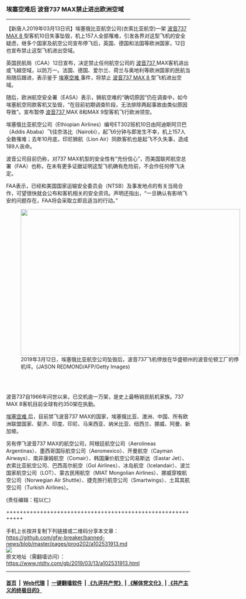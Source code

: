 ### 埃塞空难后 波音737 MAX禁止进出欧洲空域
------------------------

<div class="post_content" itemprop="articleBody">
 <p>
  【新唐人2019年03月13日讯】埃塞俄比亚航空公司(衣索比亚航空)一架
  <a href="https://www.ntdtv.com/gb/波音737-max-8.htm">
   波音737 MAX 8
  </a>
  型客机10日失事坠毁，机上157人全部罹难，引发各界对这型飞机的安全疑虑，继多个国家及航空公司宣布停飞后，英国、德国和法国等欧洲国家，12日也宣布禁止这型飞机进出空域。
 </p>
 <p>
  英国民航局（CAA）12日宣布，决定禁止任何航空公司的
  <a href="https://www.ntdtv.com/gb/波音737.htm">
   波音737
  </a>
  MAX客机进出或飞越空域，以防万一。法国、德国、爱尔兰、荷兰与奥地利等欧洲国家的民航当局随后跟进，表示鉴于
  <a href="https://www.ntdtv.com/gb/埃塞空难.htm">
   埃塞空难
  </a>
  事件，将禁止
  <a href="https://www.ntdtv.com/gb/波音737-max-8.htm">
   波音737 MAX 8
  </a>
  型飞机进出空域。
 </p>
 <p>
  随后，欧洲航空安全署（EASA）表示，狮航空难的“确切原因”仍在调查中，如今埃塞航空同款客机又坠毁，“在目前初期调查阶段，无法排除两起事故由类似原因导致”。宣布暂停
  <a href="https://www.ntdtv.com/gb/波音737.htm">
   波音737
  </a>
  MAX 8和MAX 9型客机飞行欧洲领空。
 </p>
 <p>
  埃塞俄比亚航空公司（Ethiopian Airlines）编号ET302班机10日由阿迪斯阿贝巴（Addis Ababa）飞往奈洛比（Nairobi），起飞6分钟与即发生不幸，机上157人全数罹难；去年10月底，印尼狮航（Lion Air）同款客机也是起飞不久失事，造成189人丧命。
 </p>
 <p>
  波音公司目前仍称，对737 MAX机型的安全性有“充份信心”，而美国联邦航空总署（FAA）也称，在未有更多证据证明这型飞机确有危险前，不会作任何停飞决定。
 </p>
 <p>
  FAA表示，已经和美国国家运输安全委员会（NTSB）及事发地点的有关当局合作，可望很快就会公布和客机相关的安全资讯。声明还指出，“一旦确认有影响飞安的问题存在，FAA将会采取立即且适当的行动。”
 </p>
 <figure class="wp-caption alignnone" id="attachment_102531943" style="width: 600px">
  <img alt="" class="size-medium wp-image-102531943" height="400" src="https://www.ntdtv.com/assets/uploads/2019/03/GettyImages-1130147863-600x400.jpg" width="600">
   <br/><figcaption class="wp-caption-text">
    2019年3月12日，埃塞俄比亚航空公司坠毁后，波音737飞机停放在华盛顿州的波音伦顿工厂的停机坪。(JASON REDMOND/AFP/Getty Images)
   </figcaption><br/>
  </img>
 </figure><br/>
 <p>
  波音737自1966年问世以来，已交机逾一万架，是史上最畅销民航机家族。737 MAX 8客机目前全球有约350架在执勤。
 </p>
 <p>
  <a href="https://www.ntdtv.com/gb/埃塞空难.htm">
   埃塞空难
  </a>
  后，目前禁飞波音737 MAX的国家，埃塞俄比亚、澳洲、中国、所有欧洲联盟国家、斐济、印度、印尼、马来西亚、纳米比亚、纽西兰、挪威、阿曼、新加坡。
 </p>
 <p>
  另有停飞波音737 MAX的航空公司，阿根廷航空公司（Aerolineas Argentinas）、墨西哥国际航空公司（Aeromexico）、开曼航空（Cayman Airways）、南非康姆航空（Comair）、韩国廉价航空公司易斯达（Eastar Jet）、衣索比亚航空公司、巴西高尔航空（Gol Airlines）、冰岛航空（Icelandair）、波兰国家航空公司（LOT）、蒙古民用航空（MIAT Mongolian Airlines）、挪威穿梭航空公司（Norwegian Air Shuttle）、捷克旅行航空公司（Smartwings）、土耳其航空公司（Turkish Airlines）。
 </p>
 <p>
  (责任编辑：程以仁)
 </p>
 <div class="single_ad">
 </div>
</div>

+++++++++++++++++++++++++++++++++++++++++++++++++++++++++++<br/><br/>
手机上长按并复制下列链接或二维码分享本文章：<br/>
https://github.com/gfw-breaker/banned-news/blob/master/pages/prog202/a102531913.md <br/>
<a href='https://github.com/gfw-breaker/banned-news/blob/master/pages/prog202/a102531913.md'><img src='https://github.com/gfw-breaker/banned-news/blob/master/pages/prog202/a102531913.md.png'/></a> <br/>
原文地址（需翻墙访问）：https://www.ntdtv.com/gb/2019/03/13/a102531913.html


------------------------
#### [首页](https://github.com/gfw-breaker/banned-news/blob/master/README.md) &nbsp;|&nbsp; [Web代理](https://github.com/labour-camp/helloworld) &nbsp;|&nbsp; [一键翻墙软件](https://github.com/gfw-breaker/nogfw/blob/master/README.md) &nbsp;| [《九评共产党》](https://github.com/gfw-breaker/9ping.md/blob/master/README.md#九评之一评共产党是什么) | [《解体党文化》](https://github.com/gfw-breaker/jtdwh.md/blob/master/README.md) | [《共产主义的终极目的》](https://github.com/gfw-breaker/gczydzjmd.md/blob/master/README.md)

